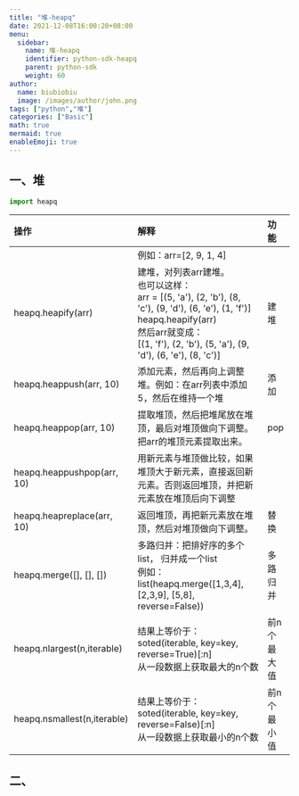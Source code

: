 ```yaml
---
title: "堆-heapq"
date: 2021-12-08T16:00:20+08:00
menu:
  sidebar:
    name: 堆-heapq
    identifier: python-sdk-heapq
    parent: python-sdk
    weight: 60
author:
  name: biubiobiu
  image: /images/author/john.png
tags: ["python","堆"]
categories: ["Basic"]
math: true
mermaid: true
enableEmoji: true
---
```


## 一、堆

```python
import heapq
```

|操作|解释|功能|
|:--|:--|:--|
||例如：arr=[2, 9, 1, 4]||
|heapq.heapify(arr)|建堆，对列表arr建堆。<br>也可以这样：<br>arr = [(5, 'a'), (2, 'b'), (8, 'c'), (9, 'd'), (6, 'e'), (1, 'f')]<br>heapq.heapify(arr)  <br>然后arr就变成：<br>[(1, 'f'), (2, 'b'), (5, 'a'), (9, 'd'), (6, 'e'), (8, 'c')]<br>|建堆|
|heapq.heappush(arr, 10)|添加元素，然后再向上调整堆。例如：在arr列表中添加5，然后在维持一个堆|添加|
|heapq.heappop(arr, 10)|提取堆顶，然后把堆尾放在堆顶，最后对堆顶做向下调整。把arr的堆顶元素提取出来。|pop|
|heapq.heappushpop(arr, 10)|用新元素与堆顶做比较，如果堆顶大于新元素，直接返回新元素。否则返回堆顶，并把新元素放在堆顶后向下调整||
|heapq.heapreplace(arr, 10)|返回堆顶，再把新元素放在堆顶，然后对堆顶做向下调整。|替换|
|heapq.merge([], [], [])|多路归并：把排好序的多个list， 归并成一个list<br>例如：list(heapq.merge([1,3,4], [2,3,9], [5,8], reverse=False))|多路归并|
|heapq.nlargest(n,iterable)|结果上等价于：soted(iterable, key=key, reverse=True)[:n]<br>从一段数据上获取最大的n个数|前n个最大值|
|heapq.nsmallest(n,iterable)|结果上等价于：soted(iterable, key=key, reverse=False)[:n]<br>从一段数据上获取最小的n个数|前n个最小值|

## 二、



